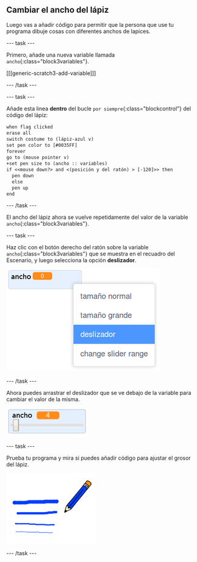 ## Cambiar el ancho del lápiz

Luego vas a añadir código para permitir que la persona que use tu programa dibuje cosas con diferentes anchos de lapices.

--- task ---

Primero, añade una nueva variable llamada `ancho`{:class="block3variables"}.

[[[generic-scratch3-add-variable]]]

--- /task ---

--- task ---

Añade esta linea **dentro** del bucle `por siempre`{:class="blockcontrol"} del código del lápiz:

```blocks3
when flag clicked
erase all
switch costume to (lápiz-azul v)
set pen color to [#0035FF]
forever
go to (mouse pointer v)
+set pen size to (ancho :: variables)
if <<mouse down?> and <(posición y del ratón) > [-120]>> then 
  pen down
  else
  pen up
end
```

--- /task ---

El ancho del lápiz ahora se vuelve repetidamente del valor de la variable `ancho`{:class="block3variables"}.

--- task ---

Haz clic con el botón derecho del ratón sobre la variable `ancho`{:class="block3variables"} que se muestra en el recuadro del Escenario, y luego selecciona la opción **deslizador**.

![captura de pantalla](images/paint-slider.png)

--- /task ---

Ahora puedes arrastrar el deslizador que se ve debajo de la variable para cambiar el valor de la misma.

![captura de pantalla](images/paint-slider-change.png)

--- task ---

Prueba tu programa y mira si puedes añadir código para ajustar el grosor del lápiz.

![captura de pantalla](images/paint-width-test.png)

--- /task ---